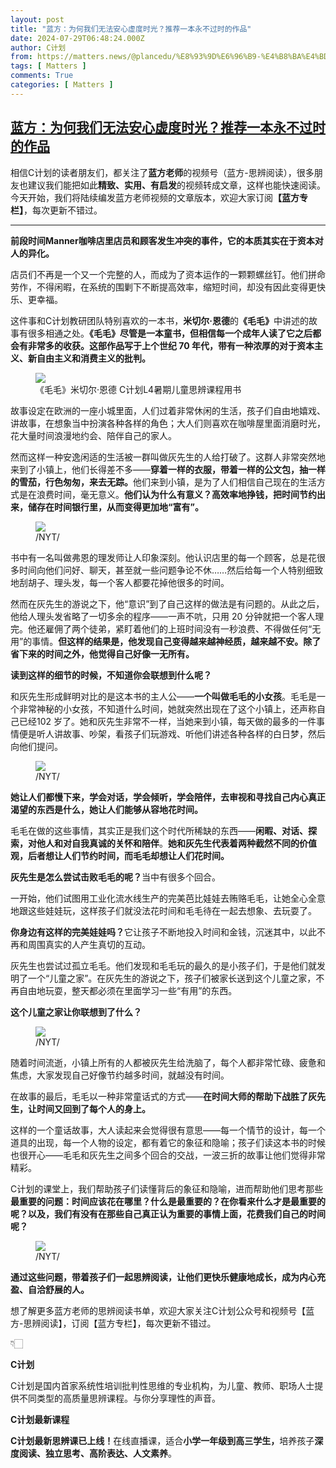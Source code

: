 ```yaml
---
layout: post
title: "蓝方：为何我们无法安心虚度时光？推荐一本永不过时的作品"
date: 2024-07-29T06:48:24.000Z
author: C计划
from: https://matters.news/@plancedu/%E8%93%9D%E6%96%B9-%E4%B8%BA%E4%BD%95%E6%88%91%E4%BB%AC%E6%97%A0%E6%B3%95%E5%AE%89%E5%BF%83%E8%99%9A%E5%BA%A6%E6%97%B6%E5%85%89-%E6%8E%A8%E8%8D%90%E4%B8%80%E6%9C%AC%E6%B0%B8%E4%B8%8D%E8%BF%87%E6%97%B6%E7%9A%84%E4%BD%9C%E5%93%81-bafybeihmgcknlqxeij24yprseg3tmiffk5wc5hvogr56xsdm6oqlen73be
tags: [ Matters ]
comments: True
categories: [ Matters ]
---
```

<!--1722235704000-->
[蓝方：为何我们无法安心虚度时光？推荐一本永不过时的作品](https://matters.news/@plancedu/%E8%93%9D%E6%96%B9-%E4%B8%BA%E4%BD%95%E6%88%91%E4%BB%AC%E6%97%A0%E6%B3%95%E5%AE%89%E5%BF%83%E8%99%9A%E5%BA%A6%E6%97%B6%E5%85%89-%E6%8E%A8%E8%8D%90%E4%B8%80%E6%9C%AC%E6%B0%B8%E4%B8%8D%E8%BF%87%E6%97%B6%E7%9A%84%E4%BD%9C%E5%93%81-bafybeihmgcknlqxeij24yprseg3tmiffk5wc5hvogr56xsdm6oqlen73be)
------

<div>
<p>相信C计划的读者朋友们，都关注了<strong>蓝方老师</strong>的视频号（蓝方-思辨阅读），很多朋友也建议我们能把如此<strong>精致、实用、有启发</strong>的视频转成文章，这样也能快速阅读。今天开始，我们将陆续编发蓝方老师视频的文章版本，欢迎大家订阅<strong>【蓝方专栏】</strong>，每次更新不错过。</p><hr><p><strong>前段时间Manner咖啡店里店员和顾客发生冲突的事件，它的本质其实在于资本对人的异化。</strong></p><p>店员们不再是一个又一个完整的人，而成为了资本运作的一颗颗螺丝钉。他们拼命劳作，不得闲暇，在系统的围剿下不断提高效率，缩短时间，却没有因此变得更快乐、更幸福。</p><p>这件事和C计划教研团队特别喜欢的一本书，<strong>米切尔·恩德</strong>的<strong>《毛毛》</strong>中讲述的故事有很多相通之处。<strong>《毛毛》尽管是一本童书，但相信每一个成年人读了它之后都会有非常多的收获。这部作品写于上个世纪 70 年代，带有一种浓厚的对于资本主义、新自由主义和消费主义的批判。</strong></p><figure class="image"><img src="https://imagedelivery.net/kDRCweMmqLnTPNlbum-pYA/prod/embed/7b0e515c-922b-42a0-b01f-00643f6c0dd3.jpeg/public" referrerpolicy="no-referrer"><figcaption>《毛毛》米切尔·恩德 C计划L4暑期儿童思辨课程用书</figcaption></figure><p>故事设定在欧洲的一座小城里面，人们过着非常休闲的生活，孩子们自由地嬉戏、讲故事，在想象当中扮演各种各样的角色；大人们则喜欢在咖啡屋里面消磨时光，花大量时间浪漫地约会、陪伴自己的家人。</p><p>然而这样一种安逸闲适的生活被一群叫做灰先生的人给打破了。这群人非常突然地来到了小镇上，他们长得差不多——<strong>穿着一样的衣服，带着一样的公文包，抽一样的雪茄，行色匆匆，来去无踪。</strong>他们来到小镇，是为了人们相信自己现在的生活方式是在浪费时间，毫无意义。<strong>他们认为什么有意义？高效率地挣钱，把时间节约出来，储存在时间银行里，从而变得更加地“富有”。</strong></p><figure class="image"><img src="https://imagedelivery.net/kDRCweMmqLnTPNlbum-pYA/prod/embed/7e4ee204-2e08-404b-82e4-f07c23321fc4.jpeg/public" referrerpolicy="no-referrer"><figcaption>/NYT/</figcaption></figure><p>书中有一名叫做弗恩的理发师让人印象深刻。他认识店里的每一个顾客，总是花很多时间向他们问好、聊天，甚至就一些问题争论不休……然后给每一个人特别细致地刮胡子、理头发，每一个客人都要花掉他很多的时间。</p><p>然而在灰先生的游说之下，他“意识”到了自己这样的做法是有问题的。从此之后，他给人理头发省略了一切多余的程序——一声不吭，只用 20 分钟就把一个客人理完。他还雇佣了两个徒弟，紧盯着他们的上班时间没有一秒浪费、不得做任何“无用”的事情。<strong>但这样的结果是，他发现自己变得越来越神经质，越来越不安。除了省下来的时间之外，他觉得自己好像一无所有。</strong></p><p><strong>读到这样的细节的时候，不知道你会联想到什么呢？</strong></p><p>和灰先生形成鲜明对比的是这本书的主人公——<strong>一个叫做毛毛的小女孩</strong>。毛毛是一个非常神秘的小女孩，不知道什么时间，她就突然出现在了这个小镇上，还声称自己已经102 岁了。她和灰先生非常不一样，当她来到小镇，每天做的最多的一件事情便是听人讲故事、吵架，看孩子们玩游戏、听他们讲述各种各样的白日梦，然后向他们提问。</p><figure class="image"><img src="https://imagedelivery.net/kDRCweMmqLnTPNlbum-pYA/prod/embed/aa1d5326-011c-4baa-9a3f-9718c24e232a.jpeg/public" referrerpolicy="no-referrer"><figcaption>/NYT/</figcaption></figure><p><strong>她让人们都慢下来，学会对话，学会倾听，学会陪伴，去审视和寻找自己内心真正渴望的东西是什么，她让人们能够从容地花时间。</strong></p><p>毛毛在做的这些事情，其实正是我们这个时代所稀缺的东西——<strong>闲暇、对话、探索，对他人和对自我真诚的关怀和陪伴</strong>。<strong>她和灰先生代表着两种截然不同的价值观，后者想让人们节约时间，而毛毛却想让人们花时间。</strong></p><p><strong>灰先生是怎么尝试击败毛毛的呢？</strong>当中有很多个回合。</p><p>一开始，他们试图用工业化流水线生产的完美芭比娃娃去贿赂毛毛，让她全心全意地跟这些娃娃玩，这样孩子们就没法花时间和毛毛待在一起去想象、去玩耍了。</p><p><strong>你身边有这样的完美娃娃吗？</strong>它让孩子不断地投入时间和金钱，沉迷其中，以此不再和周围真实的人产生真切的互动。</p><p>灰先生也尝试过孤立毛毛。他们发现和毛毛玩的最久的是小孩子们，于是他们就发明了一个“儿童之家”。在灰先生的游说之下，孩子们被家长送到这个儿童之家，不再自由地玩耍，整天都必须在里面学习一些“有用”的东西。</p><p><strong>这个儿童之家让你联想到了什么？</strong></p><figure class="image"><img src="https://imagedelivery.net/kDRCweMmqLnTPNlbum-pYA/prod/embed/d07ae4c2-165c-43f5-9694-d904bab2886c.png/public" referrerpolicy="no-referrer"><figcaption>/NYT/</figcaption></figure><p>随着时间流逝，小镇上所有的人都被灰先生给洗脑了，每个人都非常忙碌、疲惫和焦虑，大家发现自己好像节约越多时间，就越没有时间。</p><p>在故事的最后，毛毛以一种非常童话式的方式——<strong>在时间大师的帮助下战胜了灰先生，让时间又回到了每个人的身上。</strong></p><p>这样的一个童话故事，大人读起来会觉得很有意思——每一个情节的设计，每一个道具的出现，每一个人物的设定，都有着它的象征和隐喻；孩子们读这本书的时候也很开心——毛毛和灰先生之间多个回合的交战，一波三折的故事让他们觉得非常精彩。</p><p>C计划的课堂上，我们帮助孩子们读懂背后的象征和隐喻，进而帮助他们思考那些<strong>最重要的问题：时间应该花在哪里？什么是最重要的？在你看来什么才是最重要的呢？以及，我们有没有在那些自己真正认为重要的事情上面，花费我们自己的时间呢？</strong></p><figure class="image"><img src="https://imagedelivery.net/kDRCweMmqLnTPNlbum-pYA/prod/embed/ba1b0405-5228-446c-9fe9-fa509a1b7663.jpeg/public" referrerpolicy="no-referrer"><figcaption>/NYT/</figcaption></figure><p><strong>通过这些问题，带着孩子们一起思辨阅读，让他们更快乐健康地成长，成为内心充盈、自洽舒展的人。</strong></p><p>想了解更多蓝方老师的思辨阅读书单，欢迎大家关注C计划公众号和视频号【蓝方-思辨阅读】，订阅【蓝方专栏】，每次更新不错过。</p><p>👇🏻</p><p><strong>C计划</strong></p><p>C计划是国内首家系统性培训批判性思维的专业机构，为儿童、教师、职场人士提供不同类型的高质量思辨课程。与你分享理性的声音。</p><p><strong>C计划最新课程</strong></p><p><strong>C计划最新思辨课已上线！</strong>在线直播课，适合<strong>小学一年级到高三学生，</strong>培养孩子<strong>深度阅读、独立思考、高阶表达、人文素养</strong>。</p>
</div>
